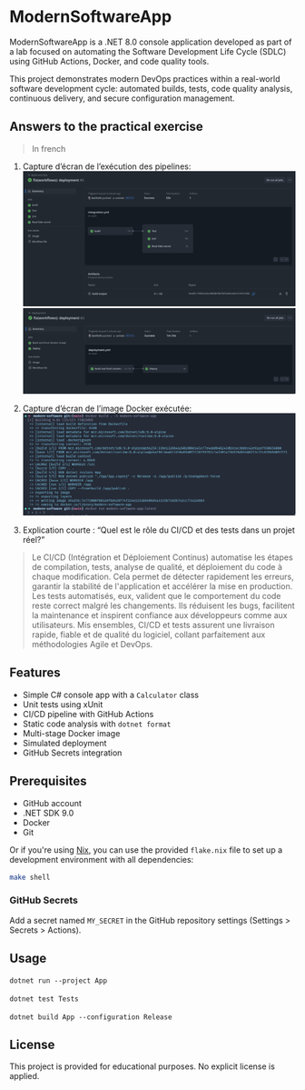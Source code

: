 # ModernSoftwareApp

ModernSoftwareApp is a .NET 8.0 console application developed as part of a lab focused on automating the Software Development Life Cycle (SDLC) using GitHub Actions, Docker, and code quality tools.

This project demonstrates modern DevOps practices within a real-world software development cycle: automated builds, tests, code quality analysis, continuous delivery, and secure configuration management.

## Answers to the practical exercise

> In french

1. Capture d’écran de l’exécution des pipelines:
   ![GitHub Actions pipeline integration](assets/screen_pipeline_integration.png)
   ![GitHub Actions pipeline deployement](assets/screen_pipeline_deployment.png)

2. Capture d’écran de l’image Docker exécutée:
    ![Docker image execution](assets/screen_docker_run.png)

3. Explication courte : “Quel est le rôle du CI/CD et des tests dans un projet réel?”

> Le CI/CD (Intégration et Déploiement Continus) automatise les étapes de compilation, tests, analyse de qualité, et déploiement du code à chaque modification. Cela permet de détecter rapidement les erreurs, garantir la stabilité de l'application et accélérer la mise en production.
> Les tests automatisés, eux, valident que le comportement du code reste correct malgré les changements. Ils réduisent les bugs, facilitent la maintenance et inspirent confiance aux développeurs comme aux utilisateurs.
> Mis ensembles, CI/CD et tests assurent une livraison rapide, fiable et de qualité du logiciel, collant parfaitement aux méthodologies Agile et DevOps.

## Features

- Simple C# console app with a `Calculator` class
- Unit tests using xUnit
- CI/CD pipeline with GitHub Actions
- Static code analysis with `dotnet format`
- Multi-stage Docker image
- Simulated deployment
- GitHub Secrets integration

## Prerequisites

- GitHub account
- .NET SDK 9.0
- Docker
- Git

Or if you're using [Nix](https://nixos.org/download.html), you can use the provided `flake.nix` file to set up a development environment with all dependencies:
```bash
make shell
```

### GitHub Secrets

Add a secret named `MY_SECRET` in the GitHub repository settings (Settings > Secrets > Actions).

## Usage

```
dotnet run --project App

dotnet test Tests

dotnet build App --configuration Release
```

## License

This project is provided for educational purposes. No explicit license is applied.
